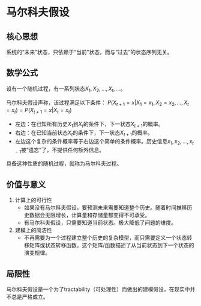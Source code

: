 # 马尔科夫假设

## 核心思想

系统的“未来”状态，只依赖于“当前”状态，而与“过去”的状态序列无关。

## 数学公式

设有一个随机过程，有一系列状态$X_1, X_2, ..., X_t, ...$。

马尔科夫假设声称，该过程满足以下条件：
$P(X_{t+1} = x | X_1 = x_1, X_2 = x_2, ..., X_t = x_t) = P(X_{t+1} = x | X_t = x_t)$

- 左边：在已知所有历史$X_1$到$X_t$的条件下，下一状态$X_{t+1}$的概率。
- 右边：在已知当前状态$X_t$的条件下，下一状态$X_{t+1}$的概率。
- 左边这个复杂的条件概率等于右边这个简单的条件概率。历史信息$x_1, x_2, ..., x_{t-1}$被“遗忘”了，不提供任何额外信息。

具备这种性质的随机过程，就称为马尔科夫过程。

## 价值与意义

1. 计算上的可行性
   - 如果没有马尔科夫假设，要预测未来需要知道整个历史。随着时间推移历史数据会无限增长，计算量和存储量都变得不可承受。
   - 有马尔科夫假设，只需要知道当前状态。极大降低了问题的维度。
2. 建模上的简洁性
   - 不再需要为一个过程建立整个历史的复杂模型，而只需要定义一个状态转移矩阵或状态转移函数。这个矩阵/函数描述了从当前状态到下一个状态的演变规律。

## 局限性

马尔科夫假设是一个为了tractability（可处理性）而做出的建模假设，在现实中并不总是严格成立。
